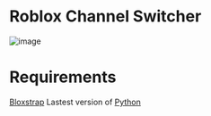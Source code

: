 # Roblox Channel Switcher
![image](https://github.com/aladinjrr/RBXChannelHopper/assets/147218564/0a32885f-d12b-4cbb-9b4d-1a94ba790079)

# Requirements
[Bloxstrap](https://github.com/pizzaboxer/bloxstrap/releases/tag/v2.5.4)
Lastest version of [Python](https://www.python.org/downloads/)
